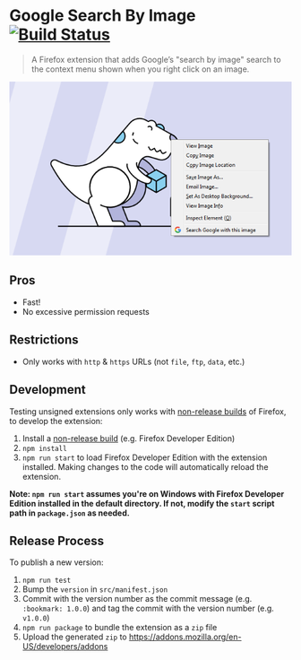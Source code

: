 # Google Search By Image [![Build Status](https://travis-ci.org/MethodGrab/firefox-google-search-by-image.svg?branch=master)](https://travis-ci.org/MethodGrab/firefox-google-search-by-image)
> A Firefox extension that adds Google’s "search by image" search to the context menu shown when you right click on an image.

<p style="text-align: center">
	<img src="media/screenshot-1.png" alt="Extension screenshot">
</p>


## Pros
- Fast!
- No excessive permission requests


## Restrictions
- Only works with `http` & `https` URLs (not `file`, `ftp`, `data`, etc.)


## Development

Testing unsigned extensions only works with [non-release builds](https://developer.mozilla.org/en-US/Add-ons/WebExtensions/Getting_started_with_web-ext#Testing_unsigned_extensions) of Firefox, to develop the extension:
1. Install a [non-release build](https://developer.mozilla.org/en-US/Add-ons/WebExtensions/Getting_started_with_web-ext#Testing_unsigned_extensions) (e.g. Firefox Developer Edition)
1. `npm install`
1. `npm run start` to load Firefox Developer Edition with the extension installed. Making changes to the code will automatically reload the extension.

**Note: `npm run start` assumes you're on Windows with Firefox Developer Edition installed in the default directory. If not, modify the `start` script path in `package.json` as needed.**


## Release Process

To publish a new version:

1. `npm run test`
1. Bump the `version` in `src/manifest.json`
1. Commit with the version number as the commit message (e.g. `:bookmark: 1.0.0`) and tag the commit with the version number (e.g. `v1.0.0`)
1. `npm run package` to bundle the extension as a `zip` file
1. Upload the generated `zip` to https://addons.mozilla.org/en-US/developers/addons
